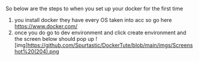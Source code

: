 So below are the steps to when you set up your docker for the first time

1. you install docker they have every OS taken into acc so go here https://www.docker.com/
2. once you do go to dev environment and click create environment and the screen below should pop up
![img]https://github.com/Spurtastic/DockerTute/blob/main/imgs/Screenshot%20(204).png
